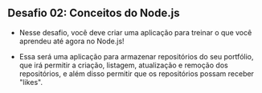 ## Desafio 02: Conceitos do Node.js

- Nesse desafio, você deve criar uma aplicação para treinar o que você aprendeu até agora no Node.js!

- Essa será uma aplicação para armazenar repositórios do seu portfólio, que irá permitir a criação, listagem, atualização e remoção dos repositórios, e além disso permitir que os repositórios possam receber "likes".

